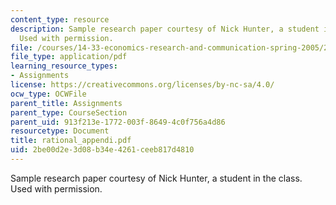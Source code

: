 ```yaml
---
content_type: resource
description: Sample research paper courtesy of Nick Hunter, a student in the class.
  Used with permission.
file: /courses/14-33-economics-research-and-communication-spring-2005/2be00d2e3d08b34e4261ceeb817d4810_rational_appendi.pdf
file_type: application/pdf
learning_resource_types:
- Assignments
license: https://creativecommons.org/licenses/by-nc-sa/4.0/
ocw_type: OCWFile
parent_title: Assignments
parent_type: CourseSection
parent_uid: 913f213e-1772-003f-8649-4c0f756a4d86
resourcetype: Document
title: rational_appendi.pdf
uid: 2be00d2e-3d08-b34e-4261-ceeb817d4810
---
```

Sample research paper courtesy of Nick Hunter, a student in the class. Used with permission.